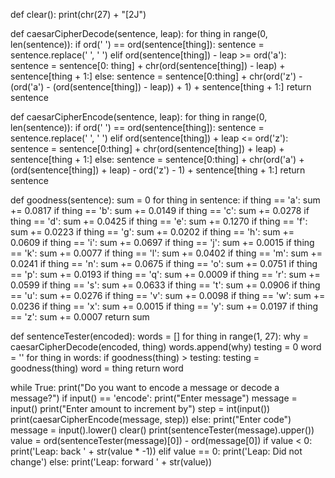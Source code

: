 def clear():
    print(chr(27) + "[2J")
    
def caesarCipherDecode(sentence, leap):
    for thing in range(0, len(sentence)):
        if ord(' ') == ord(sentence[thing]):
            sentence = sentence.replace(' ', ' ')
        elif ord(sentence[thing]) - leap >= ord('a'):
            sentence = sentence[0: thing] + chr(ord(sentence[thing]) - leap) + sentence[thing + 1:]
        else:
            sentence = sentence[0:thing] + chr(ord('z') - (ord('a') - (ord(sentence[thing]) - leap)) + 1) + sentence[thing + 1:]
    return sentence
    
def caesarCipherEncode(sentence, leap):
    for thing in range(0, len(sentence)):
        if ord(' ') == ord(sentence[thing]):
            sentence = sentence.replace(' ', ' ')
        elif ord(sentence[thing]) + leap <= ord('z'):
            sentence = sentence[0:thing] + chr(ord(sentence[thing]) + leap) + sentence[thing + 1:]
        else: 
            sentence = sentence[0:thing] + chr(ord('a') + (ord(sentence[thing]) + leap) - ord('z') - 1) + sentence[thing + 1:]
    return sentence

def goodness(sentence):
    sum = 0
    for thing in sentence:
        if thing == 'a':
            sum += 0.0817
        if thing == 'b':
            sum += 0.0149
        if thing == 'c':
            sum += 0.0278
        if thing == 'd':
            sum += 0.0425
        if thing == 'e':
            sum += 0.1270
        if thing == 'f':
            sum += 0.0223
        if thing == 'g':
            sum += 0.0202
        if thing == 'h':
            sum += 0.0609
        if thing == 'i':
            sum += 0.0697
        if thing == 'j':
            sum += 0.0015
        if thing == 'k':
            sum += 0.0077
        if thing == 'l':
            sum += 0.0402
        if thing == 'm':
            sum += 0.0241
        if thing == 'n':
            sum += 0.0675
        if thing == 'o':
            sum += 0.0751
        if thing == 'p':
            sum += 0.0193
        if thing == 'q':
            sum += 0.0009
        if thing == 'r':
            sum += 0.0599
        if thing == 's':
            sum += 0.0633
        if thing == 't':
            sum += 0.0906
        if thing == 'u':
            sum += 0.0276
        if thing == 'v':
            sum += 0.0098
        if thing == 'w':
            sum += 0.0236
        if thing == 'x':
            sum += 0.0015
        if thing == 'y':
            sum += 0.0197
        if thing == 'z':
            sum += 0.0007
    return sum
    
def sentenceTester(encoded):
    words = []
    for thing in range(1, 27):
        why = caesarCipherDecode(encoded, thing)
        words.append(why)
    testing = 0
    word = ''
    for thing in words:
        if goodness(thing) > testing:
            testing = goodness(thing)
            word = thing
    return word
    
while True:
    print("Do you want to encode a message or decode a message?")
    if input() == 'encode':
        print("Enter message")
        message = input()
        print("Enter amount to increment by")
        step = int(input())
        print(caesarCipherEncode(message, step))
    else:
        print("Enter code")
        message = input().lower()
        clear()
        print(sentenceTester(message).upper())
        value = ord(sentenceTester(message)[0]) - ord(message[0])
        if value < 0:
            print('Leap: back ' + str(value * -1))
        elif value == 0:
            print('Leap: Did not change')
        else:
            print('Leap: forward ' + str(value))
